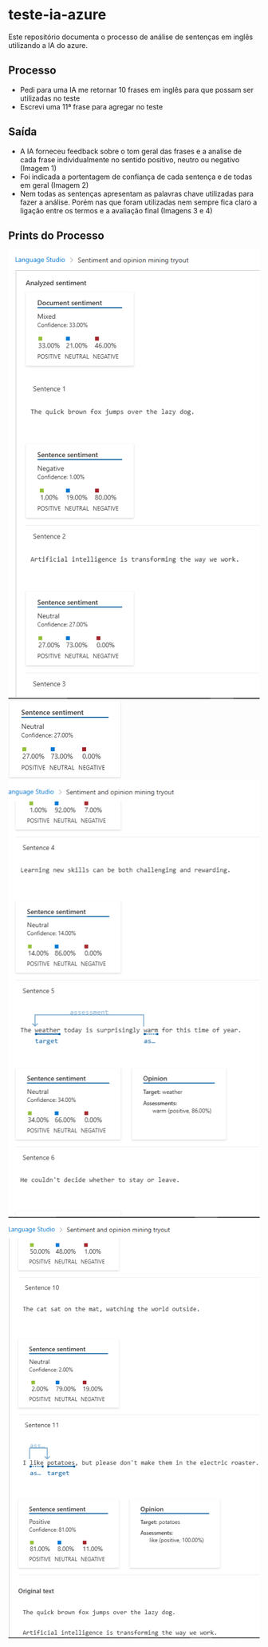 # teste-ia-azure

Este repositório documenta o processo de análise de sentenças em inglês utilizando a IA do azure.

## Processo

- Pedi para uma IA me retornar 10 frases em inglês para que possam ser utilizadas no teste
- Escrevi uma 11ª frase para agregar no teste

## Saída

- A IA forneceu feedback sobre o tom geral das frases e a analise de cada frase individualmente no sentido positivo, neutro ou negativo (Imagem 1)
- Foi indicada a portentagem de confiança de cada sentença e de todas em geral (Imagem 2)
- Nem todas as sentenças apresentam as palavras chave utilizadas para fazer a análise. Porém nas que foram utilizadas nem sempre fica claro a ligação entre os termos e a avaliação final (Imagens 3 e 4)

## Prints do Processo

![Imagem 1](imgs/Captura_de_Tela(1).png)
![Imagem 2](imgs/Captura_de_Tela(2).png)
![Imagem 3](imgs/Captura_de_Tela(3).png)
![Imagem 4](imgs/Captura_de_Tela(4).png)
